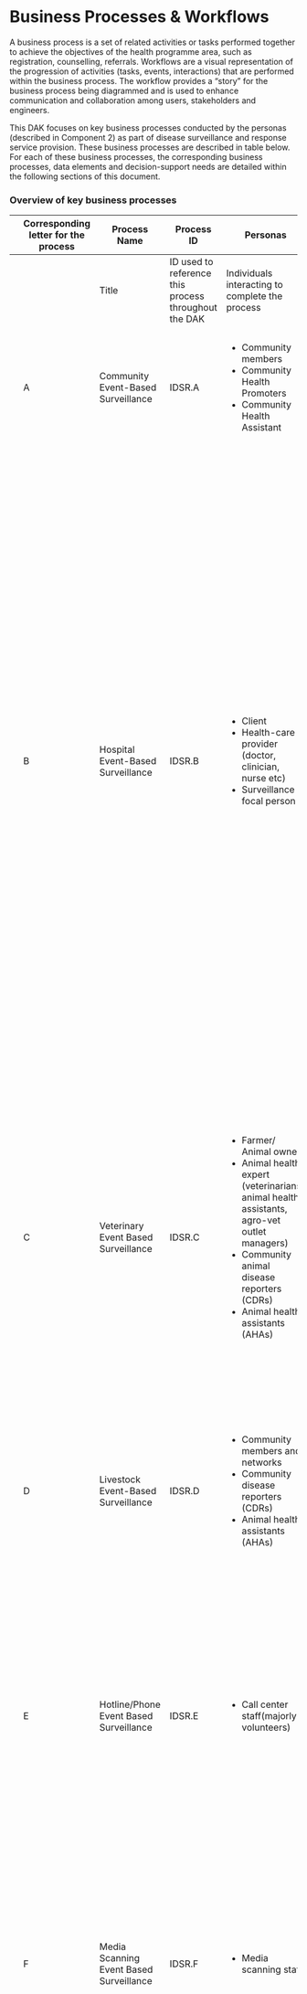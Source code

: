 # Business Processes & Workflows

A business process is a set of related activities or tasks performed together to achieve the objectives of the health programme area, such as registration, counselling, referrals. Workflows are a visual representation of the progression of activities (tasks, events, interactions) that are performed within the business process. The workflow provides a “story” for the business process being diagrammed and is used to enhance communication and collaboration among users, stakeholders and engineers.

This DAK focuses on key business processes conducted by the personas (described in Component 2) as part of disease surveillance and response service provision. These business processes are described in table below. For each of these business processes, the corresponding business processes, data elements and decision-support needs are detailed within the following sections of this document. 


### Overview of key business processes

<table class="table table-bordered table-hover table-striped">
    <thead>
        <tr>
            <th></th>
            <th>Corresponding letter for the process</th>
            <th>Process Name</th>
            <th>Process ID</th>
            <th>Personas</th>
            <th>Objectives</th>
            <th>Task set</th>
        </tr>
    </thead>
    <tbody>
    <tr>
            <td></td>
            <td></td>
            <td>Title</td>
            <td>ID used to
            reference this
            process
            throughout the
            DAK
            </td>
            <td>Individuals
            interacting to
            complete the
            process
            </td>
            <td>A concrete
            statement
            describing what
            the process
            seeks to achieve
            </td>
            <td>The general set of activities performed within the process</td>
    </tr>
    <tr>
            <td></td>
            <td>A</td>
            <td>Community Event-Based Surveillance</td>
            <td>IDSR.A</td>
            <td>
                <ul>
                    <li>Community members</li>
                    <li>Community Health Promoters</li>
                    <li>Community Health Assistant</li>
                </ul>
            </td>
            <td>To detect, verify and report the presence of any pre-defined signals for public health events at the community level.</td>
            <td>
            <p><em> Starting point: The CHW/CHP receives signal information, and reports to CHAs.</em> </p>
            <ul>
                <li>Triage and verifies the signal</li>
                <li>Send report to sub county officials</li>
            </ul>
            </td>
    </tr>
    <tr>
            <td></td>
            <td>B</td>
            <td>Hospital Event-Based Surveillance</td>
            <td>IDSR.B</td>
            <td>
                <ul>
                    <li>Client</li>
                    <li>Health-care provider (doctor, clinician, nurse etc)</li>
                    <li>Surveillance focal person</li>
                </ul>
            </td>
            <td>To take a comprehensive client history, conduct a clinical examination, request for laboratory investigation, report to the next level and provide medical care.</td>
            <td>
            <p><em>Starting point: Client visits the health facility to seek medical attention.</em></p>
            <ul>
                <li>Take client history and perform clinical examination</li>
                <li>Identify suspected cases based on clinical symptoms and examination.</li>
                <li>Notify/Send a report to the SFP of suspected cases/events of public health importance.</li>
                <li>Request lab test for further investigation.</li>
                <li>Specimen transfer to referral lab, fill referral form, lab request form and complete MOH 502</li>
                <li>The referral lab sends an investigation report to the requesting facility.</li>
                <li>The HCW proceeds to provide medical care to the client with confirmed cases.</li>
                <li>The results of the confirmed case and sample are sent to the National referral lab.</li>
                <li>Once the case is confirmed at the national referral lab, the outbreak/case report may be communicated with the public.</li>
            </ul>
            </td>
    </tr>
    <tr>
            <td></td>
            <td>C</td>
            <td>Veterinary Event Based Surveillance</td>
            <td>IDSR.C</td>
            <td>
                <ul>
                    <li>Farmer/ Animal owner</li>
                    <li>Animal health expert (veterinarians, animal health assistants, agro-vet outlet managers)</li>
                    <li>Community animal disease reporters (CDRs)</li>
                    <li>Animal health assistants (AHAs)</li>
                </ul>
            </td>
            <td>To detect zoonotic events in animals, amongst themselves and contacts, verify and report the presence of any pre-defined signals for public health events</td>
            <td>
            <p><em>Starting point: Client reports of animal disease symptoms or outbreak of disease in animals.</em></p>
            <ul>
                <li>Animal health expert gathers clinical information, conducts a clinical examination and lab investigations.</li>
                <li>Verifies if a pre-defined signal is considered a detected signal.</li>
                <li>Report all the detected signals to the AHAs/CHAs</li>
                <li>Triages and verifies as true event</li>
                <li>Sends a report to the sub county for risk assessment and response.</li>
            </ul>
            </td>
    </tr>
    <tr>
            <td></td>
            <td>D</td>
            <td>Livestock Event-Based Surveillance</td>
            <td>IDSR.D</td>
            <td>
                <ul>
                    <li>Community members and networks</li>
                    <li>Community disease reporters (CDRs)</li>
                    <li>Animal health assistants (AHAs)</li>
                </ul>
            </td>
            <td>To detect zoonotic events in animals, amongst themselves and contacts, verify and report the presence of any pre-defined signals for public health events.</td>
            <td>
            <p><em>Starting point: Client reports of animal disease symptoms or outbreak of disease in animals.</em></p>
            <ul>
                <li>Community members report all the detected signals to the CDRs.</li>
                <li>CDRs report all the detected signals to the AHAs.</li>
            </ul>
            </td>
    </tr>
    <tr>
            <td></td>
            <td>E</td>
            <td>Hotline/Phone Event Based Surveillance </td>
            <td>IDSR.E</td>
            <td>
                <ul>
                    <li>Call center staff(majorly volunteers)</li>
                </ul>
            </td>
            <td>To detect public health events reported through calls from community members.</td>
            <td>
            <p><em>Starting point: The call center receives a call reporting an event.</em></p>
            <ul>
                <li>The call center staff reports event to county EOC contacts to verify and confirm event.</li>
                <li>The event is also displayed on the dashboard, and put on alert mode.</li>
                <li>Once the event has been verified, it is put on response mode.</li>
                <li>The EOC then proceeds to contact the related respondents, e..g. Fire department</li>
            </ul>
            </td>
    </tr>
    <tr>
            <td></td>
            <td>F</td>
            <td>Media Scanning Event Based Surveillance</td>
            <td>IDSR.F</td>
            <td>
                <ul>
                    <li>Media scanning staff</li>
                </ul>
            </td>
            <td>To detect public health events reported through media sources or internet bio-surveillance systems and report to next level authorities. </td>
            <td>
            <p><em>Starting point: Manual Media Scanning by dedicated staff or digital surveillance system scanning of online sources for health events and emerging threats .</em></p>
            <ul>
                <li>Match signals with pre-defined signals.</li>
                <li>Report all detected signals to the CHA/AHA or  sub county for risk assessment and response.</li>
            </ul>
            </td>
    </tr>
    <tr>
            <td></td>
            <td>G</td>
            <td>Laboratory Surveillance</td>
            <td>IDSR.G</td>
            <td>
                <ul>
                    <li>Laboratory focal persons;</li>
                    <li>National Laboratory Coordination Team;</li>
                    <li>Regional/Sub-county Health teams;</li>
                </ul>
            </td>
            <td>To analyse samples or specimens to allow for detection of outbreaks, confirmation, and monitoring mutations of pathogens.</td>
            <td>
            <p><em>Starting point: A health worker orders a lab test for a suspected case. </em></p>
            <ul>
                <li>Specimen collected, labeled and transported to the designated health facility or national lab according to SOPs.</li>
                <li> The lab analyses the sample/specimen and generates results. </li>
                <li>Results are shared with the requesting facility and SCDSC. </li>
                <li>If necessary, samples are sent for confirmatory testing at the national lab.</li>
                <li>Confirmed lab results are entered into KHIS for national reporting.</li>
                <li>Global / Collaborating Reference Laboratories may also conduct additional analysis on referred specimens or isolates as appropriate</li>
            </ul>
            </td>
    </tr>
    <tr>
            <td></td>
            <td>H</td>
            <td>Point of Entry Surveillance</td>
            <td>IDSR.H</td>
            <td>
                <ul>
                    <li>POE Surveillance Officer </li>
                    <li>Immigration Officer</li>
                    <li>Sub county disease surveillance coordinator</li>
                    <li>POE RRT</li>
                </ul>
            </td>
            <td>To detect, report and respond to ill travellers with suspected/confirmed cases of communicable diseases or other public health events.</td>
            <td>
            <p><em>Starting point: During screening, port health Staff  detects an ill traveller <strong>OR</strong> Conveyance crew (Airline/ship/train/bus)  report/notify of ill travelers or deaths on board</em></p>
            <ul>
                <li>POE surveillance officers, immigration officers assess ill travellers for potential public health risk  </li>
                <li>Rapid isolation of ill traveller if they meet the standard case definition of specific notifiable disease</li>
                <li>Rapid assessment by standby health teams to determine if a communicable disease of public health concern is suspected</li>
                <li>Notify the sub county disease surveillance coordinator (SCDSC) and port health RRT</li>
                <li>Safe transportation of severely ill travelers or those with a suspected communicable disease of public health concern to designated nearby health facility</li>
                <li>Notify the health facility of the suspected case and provide them with the necessary information for preparedness</li>
                <li>Report suspected cases  to SCDSC immediately, ensure proper documentation, and  institute public health measures including IPC ,</li>
                <li>Conduct contact tracing and follow up of contacts</li>
                <li> activate the POE Public Health Contingency Plan.</li>
                <li>Risk communication to the point of entry community.</li>
                <li>Cross-border coordination  Port health officer will liaise with counterpart  in neighbouring country to relay info on traveller with suspected case of public health concern</li>
            </ul>
            </td>
    </tr>
    <tr>
            <td></td>
            <td>I</td>
            <td>Acute Humanitarian Emergency</td>
            <td>IDSR.I</td>
            <td>
                <ul>
                    <li>National Disease Surveillance Coordinators</li>
                    <li>County and Subcounty disease surveillance officers</li>
                    <li>County and National PHEOC</li>
                    <li>Rapid Response Team</li>
                    <li>Incident Management Team</li>
                </ul>
            </td>
            <td>To track emerging health threats, detect outbreaks early, and guide emergency interventions.</td>
            <td>
            <p><em>tarting point: Risk Assessment & Priority Disease Identification</em></p>
            <ul>
                <li>Identification of new cases</li>
                <li>Automated analysis on aggregated data is conducted to document and describe disease trends and crossing of thresholds</li>
                <li>Verification of alerts</li>
                <li>Outbreak invstigation</li>
                <li>Outbreak response</li>
                <li>Re-establishment all the IDSR structures and focal points and After-Action Review (AAR) by MoH</li>
            </ul>
            </td>
    </tr>
    <tr>
            <td></td>
            <td>J</td>
            <td>Food Surveillance</td>
            <td>IDSR.J</td>
            <td>
                <ul>
                    <li>County and Sub county public health officers</li>
                </ul>
            </td>
            <td>To detect and manage food borne outbreaks early</td>
            <td>
            <p><em>Starting point: Reception of sampling prompt</em></p>
            <ul>
                <li>Fill sampling Form</li>
                <li>Submit form and specimen to County/ National Lab</li>
                <li>Send results to public health officers</li>
                <li>Destruction of contaminated food substances</li>
            </ul>
            </td>
    </tr>
    <tr>
            <td></td>
            <td>K</td>
            <td>Reporting and monitoring of indicators</td>
            <td>IDSR.K</td>
            <td>
                <ul>
                    <li>Health facility, County and Subcounty disease surveillance focal persons</li>
                </ul>
            </td>
            <td></td>
            <td>
            <p><em>Starting point: Detection and Initial report by the fastest means possible (telephone, e-mail, text message, social media) to Sub county health team</em></p>
            <ul>
                <li>Submit follow up standardized case-based report and matching lab request </li>
                <li>Weekly Data Analysis at Sub-County Level</li>
                <li>Weekly Reporting of Immediate Notifiable Diseases</li>
                <li>If no cases of a reportable disease are detected, a zero (0) is recorded in the reporting form.</li>
                <li>Summary data for endemic diseases is reported monthly to the sub county.</li>
                <li>Sub-county reports are uploaded to the Kenya Health Information System (KHIS) for national and county-level access</li>
                <li>If a potential Public Health Emergency of International Concern (PHEIC) is suspected, the Sub-County Disease Surveillance Coordinator should report to the DDSR and County Surveillance Coordinator immediately using the fastest means.</li>
            </ul>
            </td>
    </tr>
    </tbody>
</table>

### Business process symbols used in workflows
<table class="table table-hover table-striped table-bordered">
    <thead>
        <tr>
            <th>Symbol</th>
            <th>Symbol Name</th>
            <th>Description</th>
        </tr>
    </thead>
    <tbody>
    <tr>
            <td><img title="Pool" alt="Pool" src="pool.png"/></td>
            <td><strong>Pool</strong></td>
            <td>
            The pool assumes process control – in other words, it assigns the tasks. A pool consists of one or more “swim lanes” that depict all the individuals or types of users that are involved in carrying out the business process or workflow. Diagrams should be clear, neat and easy for all viewers to understand the relationships across the different swim lanes. For example, a pool would depict the business process of conducting an outreach activity, which involves multiple stakeholders represented by different lanes in that pool. <br>
            A business process diagram can contain two or more pools that connect through message flows (messages received from outside of the pool). This indicates different process owners collaborating and exchanging information.
            For example, in the case of a referral, the health facility “A” (the referring facility) represents the process owner that assigns internally the tasks for the actors represented as swim lanes in the pool.  The health facility “B” (the receiving facility) has allocated its own pool and it’s considered a different process owner, with the same role. These 2 facilities exchange information relevant for a referral (client history, referral details, etc.), represented as message flows, but each facility has control only over the internal activities, without directly impacting the activities of the other facility.
            </td>
    </tr>
    <tr>
            <td><img title="Swim Lane" alt="Swim Lane" src="swim_lane.png"/></td>
            <td><strong>Swim Lane</strong></td>
            <td>Each individual or type of user is assigned to a swim lane, a designated area for noting the activities performed or expected of that specific actor. For example, a family planning health worker may have one swim lane; the supervisor would be in another swim lane; the clients/patients would be classified in another swim lane. If the activities can be performed by either actor, then those activities can be depicted overlapping the two relevant swim lanes.
            </td>
    </tr>
    <tr>
            <td><img title="Start event or Trigger Event" alt="Start event or Trigger Event" src="start_event.png"/></td>
            <td><strong>Start event or Trigger Event</strong></td>
            <td>The workflow diagram should contain both a start and an end event, defining the beginning and completion of the task, respectively.</td>
    </tr> -->
    <<tr>
            <td><img title="Start event message" alt="Start event message" src="start_event_message.png"/></td>
            <td><strong>Start event message</strong></td>
            <td>This is a type of a start event. In some instances, the workflow can start with a message. A “message” in business process model and notation does not mean only letters, emails or calls, but includes also information exchanged between 2 different systems, such as data exchange, notifications, etc. Any action that refers to a specific addressee and represents or contains information for the addressee is a message.</td>
    </tr> -->
    <tr>
            <td><img title="End Event" alt="End Event" src="end_event.png"/></td>
            <td><strong>End Event</strong></td>
            <td>There can be multiple end events depicted across multiple swimlanes in a business process diagram. However, for diagram clarity, there should only be one end event per swim lane.</td>
    </tr>
    <tr>
            <td><img title="Activity, Process, Step or Task" alt="Activity, Process, Step or Task" src="activity_task_process.png"/></td>
            <td><strong>Activity, Process, Step or Task</strong></td>
            <td>Each activity should start with a verb, e.g. for example, “Register client”, or “Calculate risk”. Between the start and end of a task, there should be a series of activities noted - in the successive actions performed by the actor for that swim lane. There can also be sub-processes within each activity (see next row).</td>
    </tr>
    <tr>
            <td><img title="Activity with sub-process" alt="Activity with sub-process" src="activity_with_subprocess.png"/></td>
            <td><strong>Activity with sub-process</strong></td>
            <td>This symbol denotes an activity that has a much longer sub-process, to be detailed in another diagram. If the diagram starts to become too complex and unhelpful, the sub-process symbol should be used to reference this sub-another process depicted on another diagram page. (Activity with sub-process in grey box is not covered in this DAK).
            </td>
    </tr>
    <tr>
            <td><img title="Activity with business rule" alt="Activity with business rule" src="activity_with_business_rule.png"/></td>
            <td><strong>Activity with business rule</strong></td>
            <td>This denotes a decision-making activity that requires the business rule, decision-support logic or scheduling logic, to be detailed in a decision-support table. This means that the logic described in the decision-support table will come into play during this activity as outlined in the business process. This is usually reserved for complex decisions. 
            </td>
    </tr>
    <tr>
            <td><img title="Sequence flow" alt="Sequence flow" src="sequence_flow.png"/></td>
            <td><strong>Sequence flow</strong></td>
            <td>This symbol denotes the flow direction from one process to the next. The end event should not have any output arrows. All symbols (except Start event) may have an unlimited number of input arrows. All symbols (except End event and the Gateway) should have one and only one output arrow, leading to a new symbol, looping back to a previously used symbol, or pointing to the Eend event symbol. Connecting arrows should not intersect (cross) each other. 
            </td>
    </tr>
    <tr>
            <td><img title="Message flow" alt="Message flow" src="message_flow.png"/></td>
            <td><strong>Message flow</strong></td>
            <td>This denotes the flow of data or information from one process to another. This is usually used for when data are shared across pools. 
            </td>
    </tr>
    <tr>
            <td><img title="Exclusive Gateway" alt="Gateway" src="exclusive_gateway.png"/></td>
            <td><strong>Exclusive Gateway</strong></td>
            <td>This symbol is used to depict a fork, or decision point, in the workflow, which may be a simple binary (e.g. yes/no) filter with two corresponding output arrows, or a different set of outputs. <br>
            There should only be two different outputs that originate from the decision point. If you find yourself needing more than two output or sequence flow arrows, you most likely are trying to depict decision-support logic or a business rule. This should be depicted as an activity with business rule (above) instead. </td>
    </tr> -->
    <tr>
            <td><img title="Parallel Gateway" alt="Parallel Gateway" src="parallel_gateway.png"/></td>
            <td><strong>Parallel Gateway</strong></td>
            <td>The parallel gateway can be used to model concurrency in a process. This type of gateway allows forking into multiple paths of execution or joining multiple incoming paths of execution. An important difference with other gateway types is that the parallel gateway does not evaluate conditions. </td>
    </tr> -->
    <tr>
            <td><img title="Throw – Link" alt="Throw – Link" src="throw_link.png"/></td>
            <td><strong>Throw – Link</strong></td>
            <td>The “Throw–Link” serves as the start of an off-page connector. It is the end of the process when there is no more room on your page for that workflow. It is the end of a process on your current page or the end of a sub-process that is part of a larger process. When used, there will need to be a corresponding “Catch–Link” on the other page that shows the continuation of the workflow.  that follows the “Throw–Link”. 
            </td>
    </tr>
    <tr>
            <td><img title="Catch – Link" alt="Catch – Link" src="catch_link.png"/></td>
            <td><strong>Catch – Link</strong></td>
            <td>The “Catch–Link” serves as an off-page connector. It is the start of a new process that follows a previous process, a continuation of a process from a previous page,  on a different page from the “Throw – Link” or the start of a sub-process that is part of a larger process. Every “CatchLink” needs to align with at least one corresponding There needs to be a “Throw–Link” that is aligned to the prior process diagram “Catch – Link”. 
            </td>
    </tr>
    <tr>
            <td><img title="Ad hoc subprocess" alt="Ad Hoc subprocess" src="ad_hoc_subprocess.png"/></td>
            <td><strong>Ad hoc subprocess</strong></td>
            <td>An ad hoc subprocess can contain multiple activities (tasks or subprocesses), which can be executed in any order, executed several times, or skipped. However, not all these activities need to be finished before moving on to the next activity.
            </td>
    </tr>
    <tr>
            <td><img title="Ad hoc subprocess" alt="Ad Hoc subprocess" src="ad_hoc_subprocess.png"/></td>
            <td><strong>Ad hoc subprocess</strong></td>
            <td>An ad hoc subprocess can contain multiple activities (tasks or subprocesses), which can be executed in any order, executed several times, or skipped. However, not all these activities need to be finished before moving on to the next activity.
            </td>
    </tr>
    <tr>
            <td><img title="Loop activity" alt="Loop activity" src="loop_activity.png"/></td>
            <td><strong>Loop activity</strong></td>
            <td>This “Loop Activity” or loop task symbolizes an activity or task that is repeated until it no longer needs to be repeated. For example, vaccine administration can happen as many times as the number of vaccines that need to be given. 
            </td>
    </tr>
    </tbody>
</table>

### Overview of IDSR Processes
<div class="text-center">
<img title="Event Based Surveillance" alt="Event Based Surveillance" src="event_based_surveillance.png"/>
<br>
<p><strong>Signal triage</strong> is the process of sorting out (filtering) reported signals to identify which ones are mostly likely to be real events.</p>
<p> Guiding triage questions: <br>
1. Does the reported information match any pre-defined EBS signal? <br>
2. Is the information relevant for EWAR? (Is it on-going?) <br>
3. Has the signal not been reported previously (Not a duplicate)? <br>
Any signal that gets a “YES” response to all the three questions is subjected to verification <br>
</p>
<p><strong>Risk Assessment</strong> is the process of determining the level of risk of an event poses to public health and recommending the appropriate level response needed</p>
<p>Tools such as risk characterization matrix can be used to guide decision making.</p>
<img title="Risk Characterization Matrix" alt="Risk Characterization Matrix" src="risk_characterization_matrix.png"/> 
</div>


### Workflow A: Community event based surveillance (CEBS) business process

<div class="text-center">
<img title="Community-Event-Based Surveillance Workflow" alt="Community-Event-based surveillance Workflow" src="community_event_based_surveillance.png"/>
<br>
<p><strong>Objective: </strong> To detect, verify and report the presence of any pre-defined signals for public health events at the community level. </p>
<p><strong> Community Event Based Surveillance pre-defined signals: </strong></p>
<p> 
<ul>
<li>Two or more people presenting with similar signs and symptoms in a community within a week</li>
<li>Any death in the Community</li>
<li>Any child under 15 years with sudden weakness of the legs or arms </li>
<li>Increase in number of people older than 5 years with lots of watery diarrhea</li>
<li>Increased sickness including abortions and/or deaths of animals (wild or domestic and poultry/ birds or fish)</li>
<li>Any event that causes public health anxiety/concern  </li>
</ul>
</p>
</div>

### Workflow B:  Health Facility EBS business process
<div class="text-center">
<img title="Health facility event-based surveillance Workflow" alt="Health facility event-based surveillance Workflow" src="health_facility_event_based_surveillance_workflow.png"/>
<br>
<p><strong>Objective: </strong>To promptly diagnose and report events that are likely to present threats to public health at health facilities by health care workers.</p>
<p><strong>Health Facility EBS pre-defined signals: </strong></p>
<p>
<ul>
<li>Two or more cases with similar symptoms and signs from the same community, social grouping, or function that required hospitalization within a week</li>
<li>Any healthcare worker who develops signs and symptoms during/after caring for a patient with similar illness</li>
<li>An increase in the number of patients (outpatients and inpatients); laboratory requests; prescriptions; etc. at the health facility</li>
</ul>
</p>
</div>

### Workflow C: Veterinary EBS business process
<div class="text-center">
<img title="Veterinary Event-Based Surveillance Workflow" alt="Veterinary Event-Based Surveillance Workflow" src="veterinary_event_based_surveillance_workflow.png"/>
<br>
<p><strong>Objective: </strong>To detect zoonotic events in animals, amongst themselves and contacts, verify and report the presence of any pre-defined signals for public health events.</p>
<p><strong>Veterinary EBS pre-defined signals: </strong></p>
<p>
<ul>
<li>A cluster of animals with similar clinical signs from the same herd (farm, ranch, watering/feeding area, market, village/estate, etc.) that require treatment within a week.</li>
<li>Any animal health care worker/ handler who develops an illness suspected to have been contracted from a sick animal.</li>
</ul>
</p>


</div>

### Workflow G: Laboratory Surveillance business process
<div class="text-center">
<img title="Laboratory Surveillance Workflow" alt="Laboratory Surveillance Workflow" src="laboratory_surveillance_workflow.png"/>
<br>
<p><strong>Objective: </strong>To collect, test, and report laboratory results in a timely manner.</p>
</div>

### Workflow H: Point of Entry Surveillance business process
<div class="text-center">
<img title="Point of Entry Surveillance Workflow" alt="Point of Entry Surveillance Workflow" src="point_of_entry_surveillance_workflow.png"/>
<br>
<p><strong>Objective: </strong>To detect and prevent the introduction or spread of infectious diseases and other public health threats through designated points of entry (ports, airports and ground crossings); alert and response to international public health emergencies; global partnerships and international collaboration</p>
</div>

### Workflow J: Food Surveillance business process
<div class="text-center">
<img title="Food Surveillance Workflow" alt="Food Surveillance Workflow" src="food_surveillance_workflow.png"/>
<br>
<p><strong>Objective: </strong>To routinely monitor for hazards in food, and inform the National MOH Division of any contaminated products detected in the market.</p>
</div>

### Workflow K: Reporting and monitoring of indicators business process
<div class="text-center">
<img title="Reporting and Monitoring of Indicators Workflow" alt="Reporting and Monitoring of Indicators Workflow" src="report_generation_and_analysis_workflow.png"/>
<br>
<p><strong>Objective: </strong>To aggregate client-level data into validated, aggregate reports, use the data, and submit reports</p>
</div>


#### Reporting and data use business process notes and annotations
<p><strong> General Notes </strong></p>
<p>Digital, case-based surveillance systems have several advantages compared with the more traditional paper-based aggregated systems, such as reductions in the recording and reporting workload of frontline workers, better data quality, faster access to data at all levels, more flexible data analysis and enhanced use of data through record linkage between databases. For this reason, WHO encourages countries to make the transition from paper-based aggregated to case-based digital surveillance.</p>

1. **Check data quality**
   - Health-care facility data are reviewed for accuracy, validity and completeness.
   - This can be supported through automated checks in a digital system.

2. **Were data quality issues found?**

3. **Correct fixable data quality issues**
   - Where possible, inaccurate, invalid or incomplete data should be checked against source records and corrected according to the national standard operating procedures.
   - Depending on local policy, this step might need to be delegated to a person with the appropriate data access rights.

4. **Generate aggregate reports**
   - The health worker generates aggregate reports of predefined indicators aligned with national monitoring and evaluation guidelines.
   - This can be automated and done digitally.

5. **Check the aggregate reports**
   - Check for any potential remaining data quality issues such as implausible values or outputs.

6. **Were issues found in the reports?**
   - If so, return to step 3.

7. **Analyse and interpret the reports**
   - The analyses and interpretation of the reports should identify opportunities to improve the performance of the health-care facility, such as tracing missing data or contacting patients who have not attended a clinic.
   - Data analysis and interpretation can be done regularly and should not be limited to the reporting schedule.

8. **Take actions based on the findings**
   - Findings from the reports can inform corrective actions.

9. **Submit data electronically**
   - This can be automated and done digitally.
   - Depending on the local policies and system design, an active “submission” may not be needed and the district-level, provincial-level and national-level ministry of health should be able to access data directly for reporting purposes.

10. **Reveiw the submitted data**
    - The sub county health office reviews the quality of the submitted data.

11. **Provide feedback to th facility**
    - The focal person at the district level will provide feedback to the facility. If data quality issues are identified, the facility may be required to restart the process and resubmit the reports.
